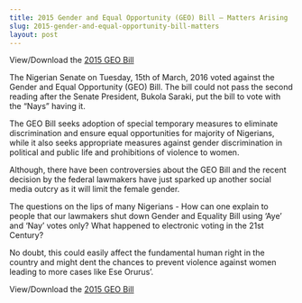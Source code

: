 ```yaml
---
title: 2015 Gender and Equal Opportunity (GEO) Bill – Matters Arising
slug: 2015-gender-and-equal-opportunity-bill-matters
layout: post
---
```


View/Download the [2015 GEO Bill](/media_root/file_archive/2015_GEO_BILL.pdf "2015 GEO Bill")

The Nigerian Senate on Tuesday, 15th of March, 2016 voted against the Gender and Equal Opportunity (GEO) Bill. The bill could not pass the second reading after the Senate President, Bukola Saraki, put the bill to vote with the “Nays” having it.

The GEO Bill seeks adoption of special temporary measures to eliminate discrimination and ensure equal opportunities for majority of Nigerians, while it also seeks appropriate measures against gender discrimination in political and public life and prohibitions of violence to women.

Although, there have been controversies about the GEO Bill and the recent decision by the federal lawmakers have just sparked up another social media outcry as it will limit the female gender.

The questions on the lips of many Nigerians - How can one explain to people that our lawmakers shut down Gender and Equality Bill using ‘Aye’ and ‘Nay’ votes only? What happened to electronic voting in the 21st Century?

No doubt, this could easily affect the fundamental human right in the country and might dent the chances to prevent violence against women leading to more cases like Ese Orurus’.

View/Download the [2015 GEO Bill](/media_root/file_archive/2015_GEO_BILL.pdf "2015 GEO Bill")
